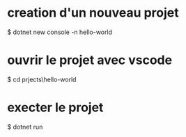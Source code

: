 # creation d'un nouveau projet
$ dotnet new console -n hello-world

# ouvrir le projet avec vscode
$ cd prjects\hello-world

# execter le projet
$ dotnet run